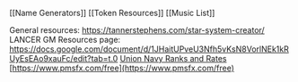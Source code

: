 
[[Name Generators]]
[[Token Resources]]
[[Music List]]


General resources:
https://tannerstephens.com/star-system-creator/
LANCER GM Resources page: https://docs.google.com/document/d/1JHaitUPveU3Nfh5vKsN8VorlNEk1kRUyEsEAo9xauFc/edit?tab=t.0
[Union Navy Ranks and Rates](https://imgur.com/a/M9GSkcV)
[https://www.pmsfx.com/free](https://www.pmsfx.com/free)

